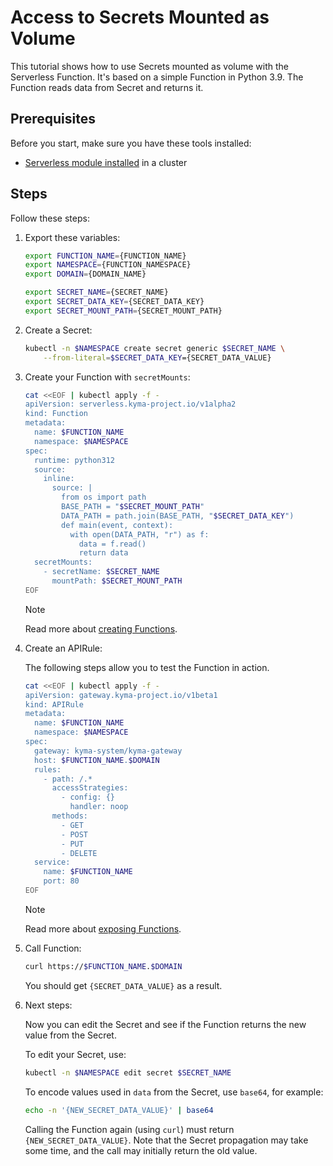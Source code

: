 # Access to Secrets Mounted as Volume

This tutorial shows how to use Secrets mounted as volume with the Serverless Function.
It's based on a simple Function in Python 3.9. The Function reads data from Secret and returns it.

## Prerequisites

Before you start, make sure you have these tools installed:

- [Serverless module installed](https://kyma-project.io/docs/kyma/latest/04-operation-guides/operations/08-install-uninstall-upgrade-kyma-module/) in a cluster

## Steps

Follow these steps:

1. Export these variables:

    ```bash
    export FUNCTION_NAME={FUNCTION_NAME}
    export NAMESPACE={FUNCTION_NAMESPACE}
    export DOMAIN={DOMAIN_NAME}

    export SECRET_NAME={SECRET_NAME}
    export SECRET_DATA_KEY={SECRET_DATA_KEY}
    export SECRET_MOUNT_PATH={SECRET_MOUNT_PATH}
    ```

2. Create a Secret:

    ```bash
    kubectl -n $NAMESPACE create secret generic $SECRET_NAME \
        --from-literal=$SECRET_DATA_KEY={SECRET_DATA_VALUE}
    ```

3. Create your Function with `secretMounts`:

    ```bash
    cat <<EOF | kubectl apply -f -
    apiVersion: serverless.kyma-project.io/v1alpha2
    kind: Function
    metadata:
      name: $FUNCTION_NAME
      namespace: $NAMESPACE
    spec:
      runtime: python312
      source:
        inline:
          source: |
            from os import path
            BASE_PATH = "$SECRET_MOUNT_PATH"
            DATA_PATH = path.join(BASE_PATH, "$SECRET_DATA_KEY")
            def main(event, context):
              with open(DATA_PATH, "r") as f:
                data = f.read()
                return data
      secretMounts:
        - secretName: $SECRET_NAME
          mountPath: $SECRET_MOUNT_PATH
    EOF
    ```

   > [!NOTE]
   > Read more about [creating Functions](01-10-create-inline-function.md).

4. Create an APIRule:

    The following steps allow you to test the Function in action.

    ```bash
    cat <<EOF | kubectl apply -f -
    apiVersion: gateway.kyma-project.io/v1beta1
    kind: APIRule
    metadata:
      name: $FUNCTION_NAME
      namespace: $NAMESPACE
    spec:
      gateway: kyma-system/kyma-gateway
      host: $FUNCTION_NAME.$DOMAIN
      rules:
        - path: /.*
          accessStrategies:
            - config: {}
              handler: noop
          methods:
            - GET
            - POST
            - PUT
            - DELETE
      service:
        name: $FUNCTION_NAME
        port: 80
    EOF
    ```

   > [!NOTE]
   > Read more about [exposing Functions](01-20-expose-function.md).

5. Call Function:

    ```bash
    curl https://$FUNCTION_NAME.$DOMAIN
    ```

    You should get `{SECRET_DATA_VALUE}` as a result.

6. Next steps:

    Now you can edit the Secret and see if the Function returns the new value from the Secret.

    To edit your Secret, use:

    ```bash
    kubectl -n $NAMESPACE edit secret $SECRET_NAME
    ```

    To encode values used in `data` from the Secret, use `base64`, for example:

    ```bash
    echo -n '{NEW_SECRET_DATA_VALUE}' | base64
    ```

    Calling the Function again (using `curl`) must return `{NEW_SECRET_DATA_VALUE}`.
    Note that the Secret propagation may take some time, and the call may initially return the old value.
